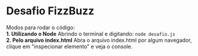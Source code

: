 # Desafio FizzBuzz
Modos para rodar o código:
<br>
<b>1. Utilizando o Node</b>
Abrindo o terminal e digitando: `node desafio.js`
<br>
<b>2. Pelo arquivo index.html</b>
Abra o arquivo index.html por algum navegador, clique em "inspecionar elemento" e veja o console.
